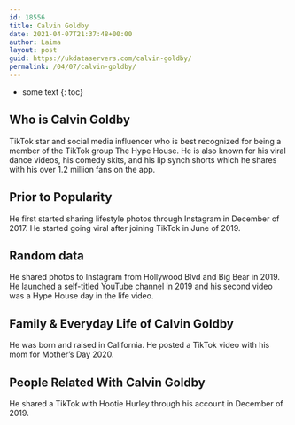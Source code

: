 ```yaml
---
id: 18556
title: Calvin Goldby
date: 2021-04-07T21:37:48+00:00
author: Laima
layout: post
guid: https://ukdataservers.com/calvin-goldby/
permalink: /04/07/calvin-goldby/
---
```


* some text
{: toc}


## Who is Calvin Goldby
                  
                  
                  
TikTok star and social media influencer who is best recognized for being a member of the TikTok group The Hype House. He is also known for his viral dance videos, his comedy skits, and his lip synch shorts which he shares with his over 1.2 million fans on the app. 
                  
              
            
              
            
                
                
                
## Prior to Popularity
                  
                  
                  
He first started sharing lifestyle photos through Instagram in December of 2017. He started going viral after joining TikTok in June of 2019. 
                  
              
            
              
            
                
                
                
## Random data
                  
                  
                  
He shared photos to Instagram from Hollywood Blvd and Big Bear in 2019. He launched a self-titled YouTube channel in 2019 and his second video was a Hype House day in the life video. 
                  
              
            
              
            
                
                
                
## Family & Everyday Life of Calvin Goldby
                  
                  
                  
He was born and raised in California. He posted a TikTok video with his mom for Mother&#8217;s Day 2020.
                  
              
            
              
            
                
                
                
## People Related With Calvin Goldby
                  
                  
                  
He shared a TikTok with Hootie Hurley through his account in December of 2019. 
                  
              
            
              
            
                
              
            
              
              
            
            
              
            
          
          
          